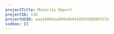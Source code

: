 ```yaml
---
projectTitle: Minority Report
projectID: 135
projectUUID: aaa1049eba494e4b941859188506537a
videos: []
---
```

